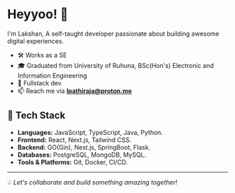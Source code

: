 
# Heyyoo! 👋
I'm Lakshan,
A self-taught developer passionate about building awesome digital experiences.

- 🛠 Works as a SE
- 🎓 Graduated from University of Ruhuna, BSc(Hon's) Electronic and Information Engineering
- 🌱 Fullstack dev
- 📫 Reach me via **lpathiraja@proton.me**

## 🔧 Tech Stack
- **Languages:** JavaScript, TypeScript, Java, Python.
- **Frontend:** React, Next.js, Tailwind CSS.
- **Backend:** GO(Gin), Nest.js, SpringBoot, Flask.
- **Databases:** PostgreSQL, MongoDB, MySQL.
- **Tools & Platforms:** Git, Docker, CI/CD.

---
💡 *Let's collaborate and build something amazing together!*